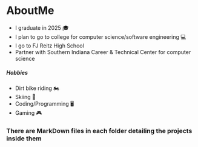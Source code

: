 # AboutMe
- I graduate in 2025 :mortar_board:
- I plan to go to college for computer science/software engineering :computer:
- I go to FJ Reitz High School
- Partner with Southern Indiana Career & Technical Center for computer science
  
##### Hobbies
- Dirt bike riding 🏍️
- Skiing 🎿
- Coding/Programming 🖥️
- Gaming 🎮

### There are MarkDown files in each folder detailing the projects inside them
